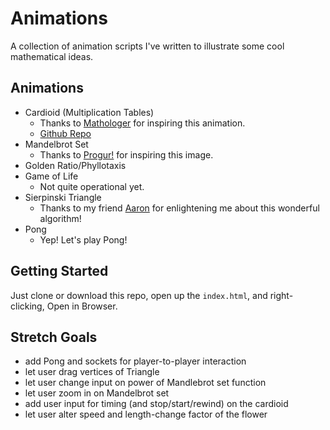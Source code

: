 
# Animations
A collection of animation scripts I've written to illustrate some cool mathematical ideas.

## Animations
- Cardioid (Multiplication Tables)
    - Thanks to [Mathologer](http://www.youtube.com/watch?v=qhbuKbxJsk8) for inspiring this animation.
    - [Github Repo](http://github.com/zackstout/Cardioid-animation)
- Mandelbrot Set
    - Thanks to [Progur!](http://progur.com/2017/02/create-mandelbrot-fractal-javascript.html) for inspiring this image.
- Golden Ratio/Phyllotaxis
- Game of Life
    - Not quite operational yet.
- Sierpinski Triangle
    - Thanks to my friend [Aaron](http://github.com/bozeman42) for enlightening me about this wonderful algorithm!
- Pong
    - Yep! Let's play Pong!

## Getting Started
Just clone or download this repo, open up the `index.html`, and right-clicking, Open in Browser.

## Stretch Goals
- add Pong and sockets for player-to-player interaction
- let user drag vertices of Triangle
- let user change input on power of Mandlebrot set function
- let user zoom in on Mandelbrot set
- add user input for timing (and stop/start/rewind) on the cardioid
- let user alter speed and length-change factor of the flower
